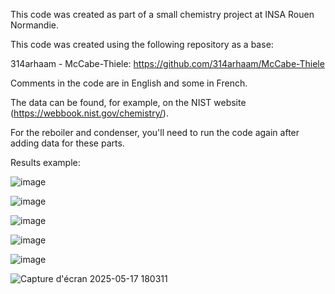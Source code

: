 This code was created as part of a small chemistry project at INSA Rouen Normandie.

This code was created using the following repository as a base: 

314arhaam - McCabe-Thiele: https://github.com/314arhaam/McCabe-Thiele

Comments in the code are in English and some in French.

The data can be found, for example, on the NIST website (https://webbook.nist.gov/chemistry/).

For the reboiler and condenser, you'll need to run the code again after adding data for these parts.

Results example:

![image](https://github.com/user-attachments/assets/50c1d374-430a-4e96-b641-20ee174adbf8)

![image](https://github.com/user-attachments/assets/fd3aca5d-42f3-48fe-aa10-7420d4425f58)

![image](https://github.com/user-attachments/assets/f045f686-daa3-4455-bf19-449985d64518)

![image](https://github.com/user-attachments/assets/dd9afe71-ae6d-49a7-9e9b-4981f79ebb14)

![image](https://github.com/user-attachments/assets/ad8305ad-18e1-419c-9251-c31161bcb094)

![Capture d'écran 2025-05-17 180311](https://github.com/user-attachments/assets/9fc85a3b-b621-4d9c-8d54-7d407697976e)
